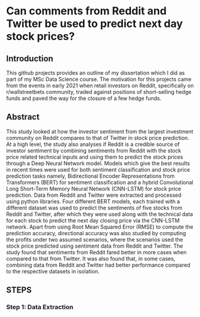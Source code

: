 # Can comments from Reddit and Twitter be used to predict next day stock prices?

## Introduction
This github projects provides an outline of my dissertation which I did as part of my MSc Data Science course. The motivation for this projects came from the events in early 2021 when retail investors on Reddit, specifically on r/wallstreetbets community, traded against positions of short-selling hedge funds and paved the way for the closure of a few hedge funds.

## Abstract
This study looked at how the investor sentiment from the largest investment community on Reddit compares to that of Twitter in stock price prediction. At a high level, the study also analyses if Reddit is a credible source of investor sentiment by combining sentiments from Reddit with the stock price related technical inputs and using them to predict the stock prices through a Deep Neural Network model. Models which give the best results in recent times were used for both sentiment classification and stock price prediction tasks namely, Bidirectional Encoder Representations from Transformers (BERT) for sentiment classification and a hybrid Convolutional Long Short-Term Memory Neural Network (CNN-LSTM) for stock price prediction. Data from Reddit and Twitter were extracted and processed using python libraries. Four different BERT models, each trained with a different dataset was used to predict the sentiments of five stocks from Reddit and Twitter, after which they were used along with the technical data for each stock to predict the next day closing price via the CNN-LSTM network. Apart from using Root Mean Squared Error (RMSE) to compute the prediction accuracy, directional accuracy was also studied by computing the profits under two assumed scenarios, where the scenarios used the stock price predicted using sentiment data from Reddit and Twitter. The study found that sentiments from Reddit fared better in more cases when compared to that from Twitter. It was also found that, in some cases, combining data from Reddit and Twitter had better performance compared to the respective datasets in isolation.

## STEPS

### Step 1: Data Extraction
